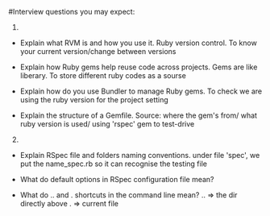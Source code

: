 #Interview questions you may expect:

1. 
- Explain what RVM is and how you use it.
Ruby version control. To know your current version/change between versions

- Explain how Ruby gems help reuse code across projects.
Gems are like liberary. To store different ruby codes as a sourse

- Explain how do you use Bundler to manage Ruby gems.
To check we are using the ruby version for the project setting

- Explain the structure of a Gemfile.
Source: where the gem's from/ what ruby version is used/ using 'rspec' gem to test-drive

2.
- Explain RSpec file and folders naming conventions.
under file 'spec', we put the name_spec.rb so it can recognise the testing file

- What do default options in RSpec configuration file mean?


- What do .. and . shortcuts in the command line mean?
.. => the dir directly above . => current file

